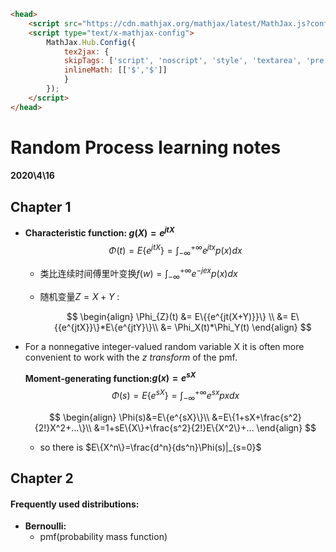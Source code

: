 ```html
<head>
    <script src="https://cdn.mathjax.org/mathjax/latest/MathJax.js?config=TeX-AMS-MML_HTMLorMML" type="text/javascript"></script>
    <script type="text/x-mathjax-config">
        MathJax.Hub.Config({
            tex2jax: {
            skipTags: ['script', 'noscript', 'style', 'textarea', 'pre'],
            inlineMath: [['$','$']]
            }
        });
    </script>
</head>
```

# Random Process learning notes

#### 2020\4\16

## Chapter 1

- **Characteristic function: $g(X) = e^{jtX}$**
  $$
  \Phi(t) = E\{e^{jtX}\}=\int_{-\infty}^{+\infty}e^{jtx}p(x)dx
  $$

  - 类比连续时间傅里叶变换$f(w)=\int_{-\infty}^{+\infty}e^{-jex}p(x)dx$

  - 随机变量$Z = X+Y$ :
    
    
    $$
    \begin{align}
    \Phi_{Z}(t) &= E\{{e^{jt(X+Y)}}\} \\
    &= E\{{e^{jtX}}\}*E\{e^{jtY}\}\\
    &= \Phi_X(t)*\Phi_Y(t)
    \end{align}
    $$
    

- For a nonnegative integer-valued random variable X it is often more convenient to work with the *z transform* of the pmf.

  **Moment-generating function:$g(x)=e^{sX}$**
  $$
  \Phi(s)=E\{{e^{sX}}\}=\int_{-\infty}^{+\infty}e^{sx}pxdx
  $$

  $$
  \begin{align}
  \Phi(s)&=E\{e^{sX}\}\\
  &=E\{1+sX+\frac{s^2}{2!}X^2+...\}\\
  &=1+sE\{X\}+\frac{s^2}{2!}E\{X^2\}+...
  \end{align}
  $$

  - so there is $E\{X^n\}=\frac{d^n}{ds^n}\Phi(s)|_{s=0}$

## Chapter 2

#### Frequently used distributions:

- **Bernoulli:**
  - pmf(probability mass function)